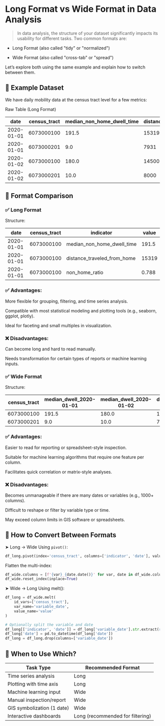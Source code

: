 # Long Format vs Wide Format in Data Analysis

>In data analysis, the structure of your dataset significantly impacts its usability for different tasks. Two common formats are:

- Long Format (also called "tidy" or "normalized")

- Wide Format (also called "cross-tab" or "spread")

Let’s explore both using the same example and explain how to switch between them.

## 🧷 Example Dataset
We have daily mobility data at the census tract level for a few metrics:

Raw Table (Long Format)

| date       | census\_tract | median\_non\_home\_dwell\_time | distance\_traveled\_from\_home | non\_home\_ratio |
| ---------- | ------------- | ------------------------------ | ------------------------------ | ---------------- |
| 2020-01-01 | 6073000100    | 191.5                          | 15319                          | 0.788            |
| 2020-01-01 | 6073000201    | 9.0                            | 7931                           | 0.510            |
| 2020-01-02 | 6073000100    | 180.0                          | 14500                          | 0.760            |
| 2020-01-02 | 6073000201    | 10.0                           | 8000                           | 0.520            |


## 🔁 Format Comparison
### ✅ Long Format
Structure:

| date       | census\_tract | indicator                      | value |
| ---------- | ------------- | ------------------------------ | ----- |
| 2020-01-01 | 6073000100    | median\_non\_home\_dwell\_time | 191.5 |
| 2020-01-01 | 6073000100    | distance\_traveled\_from\_home | 15319 |
| 2020-01-01 | 6073000100    | non\_home\_ratio               | 0.788 |





### ✅ Advantages:
More flexible for grouping, filtering, and time series analysis.

Compatible with most statistical modeling and plotting tools (e.g., seaborn, ggplot, plotly).

Ideal for faceting and small multiples in visualization.

### ❌ Disadvantages:
Can become long and hard to read manually.

Needs transformation for certain types of reports or machine learning inputs.

### ✅ Wide Format
Structure:

| census\_tract | median\_dwell\_2020-01-01 | median\_dwell\_2020-01-02 | dist\_2020-01-01 | dist\_2020-01-02 | ratio\_2020-01-01 | ratio\_2020-01-02 |
| ------------- | ------------------------- | ------------------------- | ---------------- | ---------------- | ----------------- | ----------------- |
| 6073000100    | 191.5                     | 180.0                     | 15319            | 14500            | 0.788             | 0.760             |
| 6073000201    | 9.0                       | 10.0                      | 7931             | 8000             | 0.510             | 0.520             |


### ✅ Advantages:
Easier to read for reporting or spreadsheet-style inspection.

Suitable for machine learning algorithms that require one feature per column.

Facilitates quick correlation or matrix-style analyses.

### ❌ Disadvantages:
Becomes unmanageable if there are many dates or variables (e.g., 1000+ columns).

Difficult to reshape or filter by variable type or time.

May exceed column limits in GIS software or spreadsheets.

## 🔄 How to Convert Between Formats
➤ Long → Wide
Using `pivot()`:
```python
df_long.pivot(index='census_tract', columns=['indicator', 'date'], values='value')
```
Flatten the multi-index:
```python
df_wide.columns = [f'{var}_{date.date()}' for var, date in df_wide.columns]
df_wide.reset_index(inplace=True)
```
➤ Wide → Long
Using melt():
```python
df_long = df_wide.melt(
    id_vars=['census_tract'],
    var_name='variable_date',
    value_name='value'
)

# Optionally split the variable and date
df_long[['indicator', 'date']] = df_long['variable_date'].str.extract(r'(.+)_(\d{4}-\d{2}-\d{2})')
df_long['date'] = pd.to_datetime(df_long['date'])
df_long = df_long.drop(columns=['variable_date'])
```

## 🧭 When to Use Which?
| Task Type                  | Recommended Format               |
| -------------------------- | -------------------------------- |
| Time series analysis       | Long                             |
| Plotting with time axis    | Long                             |
| Machine learning input     | Wide                             |
| Manual inspection/report   | Wide                             |
| GIS symbolization (1 date) | Wide                             |
| Interactive dashboards     | Long (recommended for filtering) |

